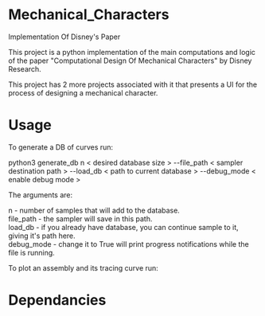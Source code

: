 # Mechanical_Characters
Implementation Of Disney's Paper

This project is a python implementation of the main computations and logic of the paper "Computational Design Of Mechanical Characters" by Disney Research.

This project has 2 more projects associated with it that presents a UI for the process of designing a mechanical character.

# Usage
To generate a DB of curves run:

python3 generate_db n < desired database size > --file_path < sampler destination path > --load_db < path to current database > --debug_mode < enable debug mode > 

The arguments are: 

n - number of samples that will add to the database.  
file_path - the sampler will save in this path.  
load_db - if you already have database, you can continue sample to it, giving it's path here.  
debug_mode - change it to True will print progress notifications while the file is running.

To plot an assembly and its tracing curve run:

# Dependancies
